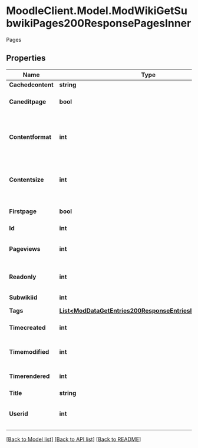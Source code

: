 # MoodleClient.Model.ModWikiGetSubwikiPages200ResponsePagesInner
Pages

## Properties

Name | Type | Description | Notes
------------ | ------------- | ------------- | -------------
**Cachedcontent** | **string** | Page contents. | [optional] 
**Caneditpage** | **bool** | True if user can edit the page. | [optional] 
**Contentformat** | **int** | cachedcontent format (1 &#x3D; HTML, 0 &#x3D; MOODLE, 2 &#x3D; PLAIN, or 4 &#x3D; MARKDOWN) | [optional] 
**Contentsize** | **int** | Size of page contents in bytes (doesn&#39;t include size of attached files). | [optional] [default to null]
**Firstpage** | **bool** | True if it&#39;s the first page. | [optional] [default to null]
**Id** | **int** | Page ID. | [optional] 
**Pageviews** | **int** | Number of times the page has been viewed. | [optional] [default to null]
**Readonly** | **int** | 1 if readonly, 0 otherwise. | [optional] [default to null]
**Subwikiid** | **int** | Page&#39;s subwiki ID. | [optional] 
**Tags** | [**List&lt;ModDataGetEntries200ResponseEntriesInnerTagsInner&gt;**](ModDataGetEntries200ResponseEntriesInnerTagsInner.md) |  | [optional] 
**Timecreated** | **int** | Time of creation. | [optional] [default to null]
**Timemodified** | **int** | Time of last modification. | [optional] [default to null]
**Timerendered** | **int** | Time of last renderization. | [optional] [default to null]
**Title** | **string** | Page title. | [optional] 
**Userid** | **int** | ID of the user that last modified the page. | [optional] [default to null]

[[Back to Model list]](../README.md#documentation-for-models) [[Back to API list]](../README.md#documentation-for-api-endpoints) [[Back to README]](../README.md)

